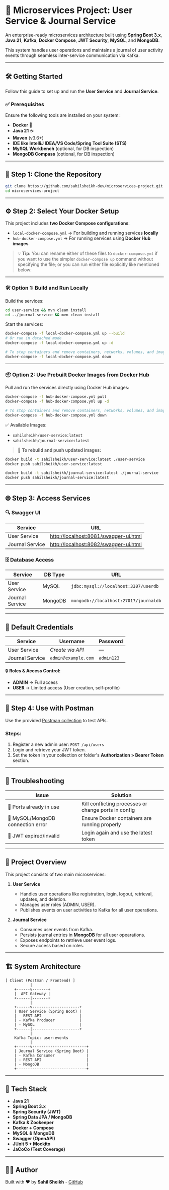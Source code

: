 # 🚀 Microservices Project: User Service & Journal Service

An enterprise-ready microservices architecture built using **Spring Boot 3.x**, **Java 21**, **Kafka**, **Docker Compose**, **JWT Security**, **MySQL**, and **MongoDB**.

This system handles user operations and maintains a journal of user activity events through seamless inter-service communication via Kafka.

---

## 🛠️ Getting Started

Follow this guide to set up and run the **User Service** and **Journal Service**.

### ✅ Prerequisites

Ensure the following tools are installed on your system:

- **Docker** 🐳
- **Java 21** ☕️
- **Maven** (v3.6+)
- **IDE like IntelliJ IDEA/VS Code/Spring Tool Suite (STS)**
- **MySQL Workbench** (optional, for DB inspection)
- **MongoDB Compass** (optional, for DB inspection)

---

## 🔄 Step 1: Clone the Repository

```bash
git clone https://github.com/sahilsheikh-dev/microservices-project.git
cd microservices-project
```

---

## ⚙️ Step 2: Select Your Docker Setup

This project includes **two Docker Compose configurations**:

- `local-docker-compose.yml` → For building and running services **locally**
- `hub-docker-compose.yml` → For running services using **Docker Hub images**

> 💡 **Tip:** You can rename either of these files to `docker-compose.yml` if you want to use the simpler `docker-compose up` command without specifying the file; or you can run either file explicitly like mentioned below:

---

### 🛠️ Option 1: Build and Run Locally

Build the services:

```bash
cd user-service && mvn clean install
cd ../journal-service && mvn clean install
```

Start the services:

```bash
docker-compose -f local-docker-compose.yml up --build
# Or run in detached mode
docker-compose -f local-docker-compose.yml up -d

# To stop containers and remove containers, networks, volumes, and images created by up
docker-compose -f local-docker-compose.yml down
```

---

### 📦 Option 2: Use Prebuilt Docker Images from Docker Hub

Pull and run the services directly using Docker Hub images:

```bash
docker-compose -f hub-docker-compose.yml pull
docker-compose -f hub-docker-compose.yml up -d

# To stop containers and remove containers, networks, volumes, and images created by up
docker-compose -f hub-docker-compose.yml down
```

✅ Available Images:
- `sahilsheikh/user-service:latest`
- `sahilsheikh/journal-service:latest`

> 🔄 **To rebuild and push updated images:**
```bash
docker build -t sahilsheikh/user-service:latest ./user-service
docker push sahilsheikh/user-service:latest

docker build -t sahilsheikh/journal-service:latest ./journal-service
docker push sahilsheikh/journal-service:latest
```

--- 

## 🌐 Step 3: Access Services

### 🔍 Swagger UI

| Service         | URL                                       |
|-----------------|--------------------------------------------|
| User Service    | [http://localhost:8081/swagger-ui.html](http://localhost:8081/swagger-ui.html) |
| Journal Service | [http://localhost:8082/swagger-ui.html](http://localhost:8082/swagger-ui.html) |

### 🗄️ Database Access

| Service         | DB Type | URL                                      |
|-----------------|---------|------------------------------------------|
| User Service    | MySQL   | `jdbc:mysql://localhost:3307/userdb`     |
| Journal Service | MongoDB | `mongodb://localhost:27017/journaldb`    |

---

## 🔑 Default Credentials

| Service         | Username              | Password   |
|-----------------|------------------------|------------|
| User Service    | _Create via API_       | —          |
| Journal Service | `admin@example.com`    | `admin123` |

🔒 **Roles & Access Control:**

- **ADMIN** → Full access
- **USER** → Limited access (User creation, self-profile)

---

## 🎯 Step 4: Use with Postman

Use the provided [Postman collection](./postman) to test APIs.

### Steps:
1. Register a new admin user: `POST /api/users`
2. Login and retrieve your JWT token.
3. Set the token in your collection or folder's **Authorization > Bearer Token** section.

---

## 🧪 Troubleshooting


| Issue                              | Solution                                                                 |
|-----------------------------------|--------------------------------------------------------------------------|
| 🔴 Ports already in use            | Kill conflicting processes or change ports in config                     |
| 🔴 MySQL/MongoDB connection error | Ensure Docker containers are running properly                            |
| 🔴 JWT expired/invalid             | Login again and use the latest token                                     |

---

## 📌 Project Overview

This project consists of two main microservices:

1. **User Service**
   - Handles user operations like registration, login, logout, retrieval, updates, and deletion.
   - Manages user roles (ADMIN, USER).
   - Publishes events on user activities to Kafka for all user operations.

2. **Journal Service**
   - Consumes user events from Kafka.
   - Persists journal entries in **MongoDB** for all user opearations.
   - Exposes endpoints to retrieve user event logs.
   - Secure access based on roles.

---

## 🏗️ System Architecture

```plaintext
[ Client (Postman / Frontend) ]
           |
    +------v-------+
    |  API Gateway |
    +------|-------+
           |
    +------v---------------------+
    | User Service (Spring Boot) |
    | - REST API                 |
    | - Kafka Producer           |
    | - MySQL                    |
    +------|---------------------+
           |
    Kafka Topic: user-events
           |
    +------v------------------------+
    | Journal Service (Spring Boot) |
    | - Kafka Consumer              |
    | - REST API                    |
    | - MongoDB                     |
    +-------------------------------+
```

---

## 🧩 Tech Stack

- **Java 21**
- **Spring Boot 3.x**
- **Spring Security (JWT)**
- **Spring Data JPA / MongoDB**
- **Kafka & Zookeeper**
- **Docker + Compose**
- **MySQL & MongoDB**
- **Swagger (OpenAPI)**
- **JUnit 5 + Mockito**
- **JaCoCo (Test Coverage)**

---

## 👨‍💻 Author

Built with ❤️ by **Sahil Sheikh** - [GitHub](https://github.com/sahilsheikh-dev)
